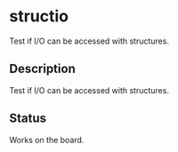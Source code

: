 # structio

Test if I/O can be accessed with structures.

## Description

Test if I/O can be accessed with structures.

## Status

Works on the board.

